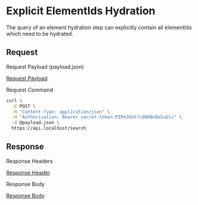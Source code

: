 # Explicit ElementIds Hydration

The query of an element hydration step can explicitly contain all elementIds which need to be hydrated.

## Request

<div class="code-title">Request Payload (payload.json)</div>

[Request Payload](explicit-elementids-hydration/request-payload.json ':include :type=code')

<div class="code-title">Request Command</div>

```bash
curl \
  -X POST \
  -H "Content-Type: application/json" \
  -H "Authorization: Bearer secret-token:PIPeJGUt7c00ENn8a5uDlc" \
  -d @payload.json \
  https://api.localhost/search
```

## Response

<div class="code-title auto-refresh">Response Headers</div>

[Response Header](explicit-elementids-hydration/response-header.txt ':include :type=code')

<div class="code-title auto-refresh">Response Body</div>

[Response Body](explicit-elementids-hydration/response-body.json ':include :type=code')
